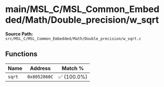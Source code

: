 # main/MSL_C/MSL_Common_Embedded/Math/Double_precision/w_sqrt

**Source Path:** `src/MSL_C/MSL_Common_Embedded/Math/Double_precision/w_sqrt.c`

## Functions

| Name | Address | Match % |
|------|---------|---------|
| `sqrt` | `0x8052860C` | :white_check_mark: (100.0%) |